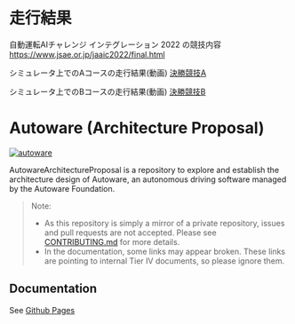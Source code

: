 # 走行結果
自動運転AIチャレンジ インテグレーション 2022 の競技内容
https://www.jsae.or.jp/jaaic2022/final.html

シミュレータ上でのAコースの走行結果(動画)
[決勝競技A](https://www.youtube.com/watch?v=AL5CY8vMzCg)

シミュレータ上でのBコースの走行結果(動画)
[決勝競技B](https://www.youtube.com/watch?v=Xl8wEpXUFcY)


# Autoware (Architecture Proposal)

[![autoware](https://user-images.githubusercontent.com/8327598/69472442-cca50b00-0ded-11ea-9da0-9e2302aa1061.png)](https://youtu.be/kn2bIU_g0oY)

AutowareArchitectureProposal is a repository to explore and establish the architecture design of Autoware, an autonomous driving software managed by the Autoware Foundation.

> Note:
>
> - As this repository is simply a mirror of a private repository, issues and pull requests are not accepted. Please see [CONTRIBUTING.md](./CONTRIBUTING.md) for more details.
> - In the documentation, some links may appear broken. These links are pointing to internal Tier IV documents, so please ignore them.

## Documentation

See [Github Pages](https://autowarefoundation.github.io/autoware-documentation/main/)

